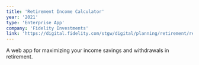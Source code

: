 ```yaml
---
title: 'Retirement Income Calculator'
year: '2021'
type: 'Enterprise App'
company: 'Fidelity Investments'
link: 'https://digital.fidelity.com/stgw/digital/planning/retirement/retirement-income-calculator/'
---
```


A web app for maximizing your income savings and withdrawals in retirement.